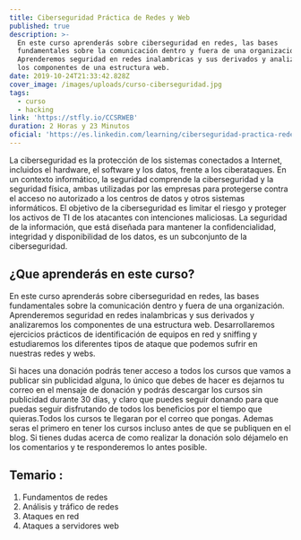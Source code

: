 ```yaml
---
title: Ciberseguridad Práctica de Redes y Web
published: true
description: >-
  En este curso aprenderás sobre ciberseguridad en redes, las bases
  fundamentales sobre la comunicación dentro y fuera de una organización.
  Aprenderemos seguridad en redes inalambricas y sus derivados y analizaremos
  los componentes de una estructura web.
date: 2019-10-24T21:33:42.828Z
cover_image: /images/uploads/curso-ciberseguridad.jpg
tags:
  - curso
  - hacking
link: 'https://stfly.io/CCSRWEB'
duration: 2 Horas y 23 Minutos
oficial: 'https://es.linkedin.com/learning/ciberseguridad-practica-redes-y-web'
---
```

La ciberseguridad es la protección de los sistemas conectados a Internet, incluidos el hardware, el software y los datos, frente a los ciberataques. En un contexto informático, la seguridad comprende la ciberseguridad y la seguridad física, ambas utilizadas por las empresas para protegerse contra el acceso no autorizado a los centros de datos y otros sistemas informáticos. El objetivo de la ciberseguridad es limitar el riesgo y proteger los activos de TI de los atacantes con intenciones maliciosas. La seguridad de la información, que está diseñada para mantener la confidencialidad, integridad y disponibilidad de los datos, es un subconjunto de la ciberseguridad.

## ¿Que aprenderás en este curso?

En este curso aprenderás sobre ciberseguridad en redes, las bases fundamentales sobre la comunicación dentro y fuera de una organización. Aprenderemos seguridad en redes inalambricas y sus derivados y analizaremos los componentes de una estructura web. Desarrollaremos ejercicios prácticos de identificación de equipos en red y sniffing y estudiaremos los diferentes tipos de ataque que podemos sufrir en nuestras redes y webs. 

Si haces una donación podrás tener acceso a todos los cursos que vamos a publicar sin publicidad alguna, lo único que debes de hacer es dejarnos tu correo en el mensaje de donación y podrás descargar los cursos sin publicidad durante 30 días, y claro que puedes seguir donando para que puedas seguir disfrutando de todos los beneficios por el tiempo que quieras.Todos los cursos te llegaran por el correo que pongas. Ademas seras el primero en tener los cursos incluso antes de que se publiquen en el blog. Si tienes dudas acerca de como realizar la donación solo déjamelo en los comentarios y te responderemos lo antes posible.

## Temario :

1. Fundamentos de redes 
2. Análisis y tráfico de redes
3. Ataques en red
4. Ataques a servidores web
